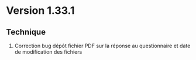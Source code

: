 # Version 1.33.1

## Technique
1. Correction bug dépôt fichier PDF sur la réponse au questionnaire et date de modification des fichiers
